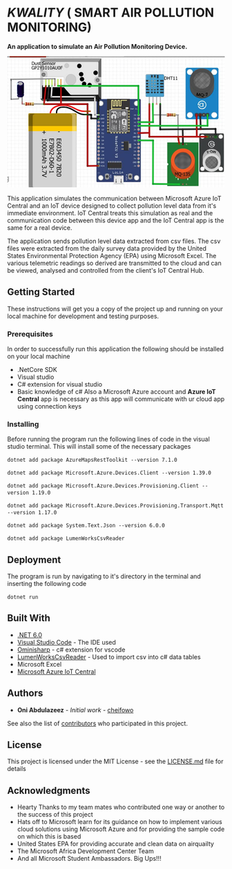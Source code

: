# *KWALITY* ( SMART AIR POLLUTION MONITORING)

**An application to simulate an Air Pollution Monitoring Device.**

![Electrical Design](https://github.com/cheifowo/KWALITY/blob/main/Electrical_Circuit_Design.jpeg)

This application simulates the communication between Microsoft Azure IoT Central and an IoT device designed to collect pollution level data from it's immediate environment. IoT Central treats this simulation as real and the communication code between this device app and the IoT Central app is the same for a real device.

The application sends pollution level data extracted from csv files. The csv files were extracted from the daily survey data provided by the United States Environmental Protection Agency (EPA) using Microsoft Excel.
The various telemetric readings so derived are transmitted to the cloud and can be viewed, analysed and controlled from the client's IoT Central Hub.

## Getting Started

These instructions will get you a copy of the project up and running on your local machine for development and testing purposes.

### Prerequisites

In order to successfully run this application the following should be installed on your local machine

* .NetCore SDK
* Visual studio
* C# extension for visual studio
* Basic knowledge of c#
Also a Microsoft Azure account and **Azure IoT Central** app is necessary as this app will communicate with ur cloud app using connection keys 

### Installing

Before running the program run the following lines of code in the visual studio terminal. This will install some of the necessary packages
```
dotnet add package AzureMapsRestToolkit --version 7.1.0
```

```
dotnet add package Microsoft.Azure.Devices.Client --version 1.39.0
```

```
dotnet add package Microsoft.Azure.Devices.Provisioning.Client --version 1.19.0
```

```
dotnet add package Microsoft.Azure.Devices.Provisioning.Transport.Mqtt --version 1.17.0
```

```
dotnet add package System.Text.Json --version 6.0.0
```

```
dotnet add package LumenWorksCsvReader
```

## Deployment
The program is run by navigating to it's directory in the terminal and inserting the following code
```
dotnet run 
```

## Built With

* [.NET 6.0](https://dotnet.microsoft.com/download/visual-studio-sdks)
* [Visual Studio Code](https://visualstudio.microsoft.com/downloads/) - The IDE used
* [Ominisharp](https://marketplace.visualstudio.com/items?itemName=ms-dotnettools.csharp) - c# extension for vscode
* [LumenWorksCsvReader](https://www.nuget.org/packages/LumenWorksCsvReader/) - Used to import csv into c# data tables
* Microsoft Excel
* [Microsoft Azure IoT Central](https://azure.microsoft.com/en-us/services/iot-central/)


## Authors

* **Oni Abdulazeez** - *Initial work* - [cheifowo](https://github.com/cheifowo)

See also the list of [contributors](https://github.com/your/project/contributors) who participated in this project.

## License

This project is licensed under the MIT License - see the [LICENSE.md](LICENSE.md) file for details

## Acknowledgments

* Hearty Thanks to my team mates who contributed one way or another to the success of this project
* Hats off to Microsoft learn for its guidance on how to implement various cloud solutions using Microsoft Azure and for providing the sample code on which this is based
* United States EPA for providing accurate and clean data on airquailty
* The Microsoft Africa Development Center Team
* And all Microsoft Student Ambassadors. Big Ups!!!
